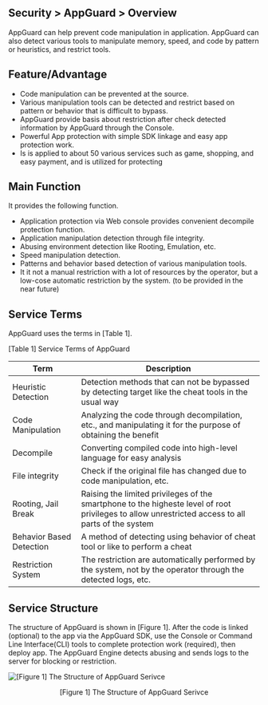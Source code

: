 ## Security > AppGuard > Overview

AppGuard can help prevent code manipulation in application. AppGuard can also detect various tools to manipulate memory, speed, and code by pattern or heuristics, and restrict tools.

## Feature/Advantage

* Code manipulation can be prevented at the source.
* Various manipulation tools can be detected and restrict based on pattern or behavior that is difficult to bypass.
* AppGuard provide basis about restriction after check detected information by AppGuard through the Console.
* Powerful App protection with simple SDK linkage and easy app protection work.
* Is is applied to about 50 various services such as game, shopping, and easy payment, and is utilized for protecting

## Main Function

It provides the following function.

* Application protection via Web console provides convenient decompile protection function.
* Application manipulation detection through file integrity.
* Abusing environment detection like Rooting, Emulation, etc.
* Speed manipulation detection.
* Patterns and behavior based detection of various manipulation tools.
* It it not a manual restriction with a lot of resources by the operator, but a low-cose automatic restriction by the system. (to be provided in the near future)

## Service Terms

AppGuard uses the terms in [Table 1].

[Table 1] Service Terms of AppGuard

| Term       | Description                                                             |
| -------- | ----------------------------------------------------------------------- |
| Heuristic Detection      | Detection methods that can not be bypassed by detecting target like the cheat tools in the usual way |
| Code Manipulation        | Analyzing the code through decompilation, etc., and manipulating it for the purpose of obtaining the benefit |
| Decompile                | Converting compiled code into high-level language for easy analysis |
| File integrity           | Check if the original file has changed due to code manipulation, etc. |
| Rooting, Jail Break      | Raising the limited privileges of the smartphone to the higheste level of root privileges to allow unrestricted access to all parts of the system |
| Behavior Based Detection | A method of detecting using behavior of cheat tool or like to perform a cheat |
| Restriction System       | The restriction are automatically performed by the system, not by the operator through the detected logs, etc. |

## Service Structure

The structure of AppGuard is shown in [Figure 1].
After the code is linked (optional) to the app via the AppGuard SDK, use the Console or Command Line Interface(CLI) tools to complete protection work (required), then deploy app. The AppGuard Engine detects abusing and sends logs to the server for blocking or restriction.

![[Figure 1] The Structure of AppGuard Serivce](http://static.toastoven.net/toastcloud/static/common/img/cms_img/werebeta/img_06.jpg)
<center>[Figure 1] The Structure of AppGuard Serivce</center>
